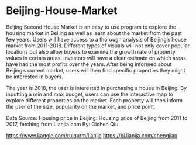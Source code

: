 # Beijing-House-Market

Beijing Second House Market is an easy to use program to explore the housing market in Beijing as well as learn about the market from the past few years. 
Users will have access to a thorough analysis of Beijing’s house market from 2011-2018. Different types of visuals will not only cover popular locations but also allow buyers to examine the growth rate of property values in certain areas. Investors will have a clear estimate on which areas have had the most profits over the years. After being informed about Beijing’s current market, users will then find specific properties they might be interested in buyers.

The year is 2018, the user is interested in purchasing a house in Beijing. By inputting a min and max budget, users can use the interactive map to explore different properties on the market. Each property will then inform the user of the size, popularity on the market, and price point. 

Data Source:
Housing price in Beijing:
Housing price of Beijing from 2011 to 2017, fetching from Lianjia.com
By: Qichen Qiu
 
https://www.kaggle.com/ruiqurm/lianjia
https://bj.lianjia.com/chengjiao

